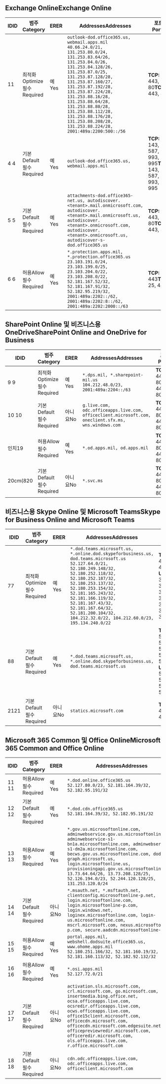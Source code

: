 <!--THIS FILE IS AUTOMATICALLY GENERATED. MANUAL CHANGES WILL BE OVERWRITTEN.-->
<!--Please contact the Office 365 Endpoints team with any questions.-->
<!--USGovDoD endpoints version 2019062800-->
<!--File generated 2019-06-28 11:00:09.8081-->

## <a name="exchange-online"></a><span data-ttu-id="eea1f-101">Exchange Online</span><span class="sxs-lookup"><span data-stu-id="eea1f-101">Exchange Online</span></span>

<span data-ttu-id="eea1f-102">ID</span><span class="sxs-lookup"><span data-stu-id="eea1f-102">ID</span></span> | <span data-ttu-id="eea1f-103">범주</span><span class="sxs-lookup"><span data-stu-id="eea1f-103">Category</span></span> | <span data-ttu-id="eea1f-104">ER</span><span class="sxs-lookup"><span data-stu-id="eea1f-104">ER</span></span> | <span data-ttu-id="eea1f-105">Addresses</span><span class="sxs-lookup"><span data-stu-id="eea1f-105">Addresses</span></span> | <span data-ttu-id="eea1f-106">포트</span><span class="sxs-lookup"><span data-stu-id="eea1f-106">Ports</span></span>
-- | -------------------- | --- | ---------------------------------------------------------------------------------------------------------------------------------------------------------------------------------------------------------------------------------------------------------------------------------------------------------------------------------------------------------------------------------------------- | -------------------------------
<span data-ttu-id="eea1f-107">1</span><span class="sxs-lookup"><span data-stu-id="eea1f-107">1</span></span> | <span data-ttu-id="eea1f-108">최적화</span><span class="sxs-lookup"><span data-stu-id="eea1f-108">Optimize</span></span><BR><span data-ttu-id="eea1f-109">필수</span><span class="sxs-lookup"><span data-stu-id="eea1f-109">Required</span></span> | <span data-ttu-id="eea1f-110">예</span><span class="sxs-lookup"><span data-stu-id="eea1f-110">Yes</span></span> | `outlook-dod.office365.us, webmail.apps.mil`<BR>`40.66.24.0/21, 131.253.80.0/24, 131.253.83.64/26, 131.253.84.0/26, 131.253.84.128/26, 131.253.87.0/25, 131.253.87.128/28, 131.253.87.160/27, 131.253.87.192/28, 131.253.87.224/28, 131.253.88.16/28, 131.253.88.64/28, 131.253.88.80/28, 131.253.88.112/28, 131.253.88.176/28, 131.253.88.208/28, 131.253.88.224/28, 2001:489a:2200:500::/56` | <span data-ttu-id="eea1f-111">**TCP:** 443, 80</span><span class="sxs-lookup"><span data-stu-id="eea1f-111">**TCP:** 443, 80</span></span>
<span data-ttu-id="eea1f-112">4 </span><span class="sxs-lookup"><span data-stu-id="eea1f-112">4</span></span> | <span data-ttu-id="eea1f-113">기본</span><span class="sxs-lookup"><span data-stu-id="eea1f-113">Default</span></span><BR><span data-ttu-id="eea1f-114">필수</span><span class="sxs-lookup"><span data-stu-id="eea1f-114">Required</span></span> | <span data-ttu-id="eea1f-115">예</span><span class="sxs-lookup"><span data-stu-id="eea1f-115">Yes</span></span> | `outlook-dod.office365.us, webmail.apps.mil` | <span data-ttu-id="eea1f-116">**TCP:** 143, 25, 587, 993, 995</span><span class="sxs-lookup"><span data-stu-id="eea1f-116">**TCP:** 143, 25, 587, 993, 995</span></span>
<span data-ttu-id="eea1f-117">5 </span><span class="sxs-lookup"><span data-stu-id="eea1f-117">5</span></span> | <span data-ttu-id="eea1f-118">기본</span><span class="sxs-lookup"><span data-stu-id="eea1f-118">Default</span></span><BR><span data-ttu-id="eea1f-119">필수</span><span class="sxs-lookup"><span data-stu-id="eea1f-119">Required</span></span> | <span data-ttu-id="eea1f-120">예</span><span class="sxs-lookup"><span data-stu-id="eea1f-120">Yes</span></span> | `attachments-dod.office365-net.us, autodiscover.<tenant>.mail.onmicrosoft.com, autodiscover.<tenant>.mail.onmicrosoft.us, autodiscover.<tenant>.onmicrosoft.com, autodiscover.<tenant>.onmicrosoft.us, autodiscover-s-dod.office365.us` | <span data-ttu-id="eea1f-121">**TCP:** 443, 80</span><span class="sxs-lookup"><span data-stu-id="eea1f-121">**TCP:** 443, 80</span></span>
<span data-ttu-id="eea1f-122">6 </span><span class="sxs-lookup"><span data-stu-id="eea1f-122">6</span></span> | <span data-ttu-id="eea1f-123">허용</span><span class="sxs-lookup"><span data-stu-id="eea1f-123">Allow</span></span><BR><span data-ttu-id="eea1f-124">필수</span><span class="sxs-lookup"><span data-stu-id="eea1f-124">Required</span></span> | <span data-ttu-id="eea1f-125">예</span><span class="sxs-lookup"><span data-stu-id="eea1f-125">Yes</span></span> | `*.protection.apps.mil, *.protection.office365.us`<BR>`23.103.191.0/24, 23.103.199.0/25, 23.103.204.0/22, 23.103.208.0/22, 52.181.167.52/32, 52.181.167.91/32, 52.182.95.219/32, 2001:489a:2202::/62, 2001:489a:2202:8::/62, 2001:489a:2202:2000::/63` | <span data-ttu-id="eea1f-126">**TCP:** 25, 443</span><span class="sxs-lookup"><span data-stu-id="eea1f-126">**TCP:** 25, 443</span></span>

## <a name="sharepoint-online-and-onedrive-for-business"></a><span data-ttu-id="eea1f-127">SharePoint Online 및 비즈니스용 OneDrive</span><span class="sxs-lookup"><span data-stu-id="eea1f-127">SharePoint Online and OneDrive for Business</span></span>

<span data-ttu-id="eea1f-128">ID</span><span class="sxs-lookup"><span data-stu-id="eea1f-128">ID</span></span> | <span data-ttu-id="eea1f-129">범주</span><span class="sxs-lookup"><span data-stu-id="eea1f-129">Category</span></span> | <span data-ttu-id="eea1f-130">ER</span><span class="sxs-lookup"><span data-stu-id="eea1f-130">ER</span></span> | <span data-ttu-id="eea1f-131">Addresses</span><span class="sxs-lookup"><span data-stu-id="eea1f-131">Addresses</span></span> | <span data-ttu-id="eea1f-132">포트</span><span class="sxs-lookup"><span data-stu-id="eea1f-132">Ports</span></span>
-- | -------------------- | --- | ---------------------------------------------------------------------------------------------------- | ----------------
<span data-ttu-id="eea1f-133">9 </span><span class="sxs-lookup"><span data-stu-id="eea1f-133">9</span></span> | <span data-ttu-id="eea1f-134">최적화</span><span class="sxs-lookup"><span data-stu-id="eea1f-134">Optimize</span></span><BR><span data-ttu-id="eea1f-135">필수</span><span class="sxs-lookup"><span data-stu-id="eea1f-135">Required</span></span> | <span data-ttu-id="eea1f-136">예</span><span class="sxs-lookup"><span data-stu-id="eea1f-136">Yes</span></span> | `*.dps.mil, *.sharepoint-mil.us`<BR>`104.212.48.0/23, 2001:489a:2204::/63` | <span data-ttu-id="eea1f-137">**TCP:** 443, 80</span><span class="sxs-lookup"><span data-stu-id="eea1f-137">**TCP:** 443, 80</span></span>
<span data-ttu-id="eea1f-138">10 </span><span class="sxs-lookup"><span data-stu-id="eea1f-138">10</span></span> | <span data-ttu-id="eea1f-139">기본</span><span class="sxs-lookup"><span data-stu-id="eea1f-139">Default</span></span><BR><span data-ttu-id="eea1f-140">필수</span><span class="sxs-lookup"><span data-stu-id="eea1f-140">Required</span></span> | <span data-ttu-id="eea1f-141">아니요</span><span class="sxs-lookup"><span data-stu-id="eea1f-141">No</span></span> | `g.live.com, odc.officeapps.live.com, officeclient.microsoft.com, oneclient.sfx.ms, wns.windows.com` | <span data-ttu-id="eea1f-142">**TCP:** 443, 80</span><span class="sxs-lookup"><span data-stu-id="eea1f-142">**TCP:** 443, 80</span></span>
<span data-ttu-id="eea1f-143">인치</span><span class="sxs-lookup"><span data-stu-id="eea1f-143">19</span></span> | <span data-ttu-id="eea1f-144">허용</span><span class="sxs-lookup"><span data-stu-id="eea1f-144">Allow</span></span><BR><span data-ttu-id="eea1f-145">필수</span><span class="sxs-lookup"><span data-stu-id="eea1f-145">Required</span></span> | <span data-ttu-id="eea1f-146">예</span><span class="sxs-lookup"><span data-stu-id="eea1f-146">Yes</span></span> | `*.od.apps.mil, od.apps.mil` | <span data-ttu-id="eea1f-147">**TCP:** 443, 80</span><span class="sxs-lookup"><span data-stu-id="eea1f-147">**TCP:** 443, 80</span></span>
<span data-ttu-id="eea1f-148">20cm(8</span><span class="sxs-lookup"><span data-stu-id="eea1f-148">20</span></span> | <span data-ttu-id="eea1f-149">기본</span><span class="sxs-lookup"><span data-stu-id="eea1f-149">Default</span></span><BR><span data-ttu-id="eea1f-150">필수</span><span class="sxs-lookup"><span data-stu-id="eea1f-150">Required</span></span> | <span data-ttu-id="eea1f-151">아니요</span><span class="sxs-lookup"><span data-stu-id="eea1f-151">No</span></span> | `*.svc.ms` | <span data-ttu-id="eea1f-152">**TCP:** 443, 80</span><span class="sxs-lookup"><span data-stu-id="eea1f-152">**TCP:** 443, 80</span></span>

## <a name="skype-for-business-online-and-microsoft-teams"></a><span data-ttu-id="eea1f-153">비즈니스용 Skype Online 및 Microsoft Teams</span><span class="sxs-lookup"><span data-stu-id="eea1f-153">Skype for Business Online and Microsoft Teams</span></span>

<span data-ttu-id="eea1f-154">ID</span><span class="sxs-lookup"><span data-stu-id="eea1f-154">ID</span></span> | <span data-ttu-id="eea1f-155">범주</span><span class="sxs-lookup"><span data-stu-id="eea1f-155">Category</span></span> | <span data-ttu-id="eea1f-156">ER</span><span class="sxs-lookup"><span data-stu-id="eea1f-156">ER</span></span> | <span data-ttu-id="eea1f-157">Addresses</span><span class="sxs-lookup"><span data-stu-id="eea1f-157">Addresses</span></span> | <span data-ttu-id="eea1f-158">포트</span><span class="sxs-lookup"><span data-stu-id="eea1f-158">Ports</span></span>
-- | -------------------- | --- | -------------------------------------------------------------------------------------------------------------------------------------------------------------------------------------------------------------------------------------------------------------------------------------------------------------------------------------------------------- | --------------------------------------------------
<span data-ttu-id="eea1f-159">7</span><span class="sxs-lookup"><span data-stu-id="eea1f-159">7</span></span> | <span data-ttu-id="eea1f-160">최적화</span><span class="sxs-lookup"><span data-stu-id="eea1f-160">Optimize</span></span><BR><span data-ttu-id="eea1f-161">필수</span><span class="sxs-lookup"><span data-stu-id="eea1f-161">Required</span></span> | <span data-ttu-id="eea1f-162">예</span><span class="sxs-lookup"><span data-stu-id="eea1f-162">Yes</span></span> | `*.dod.teams.microsoft.us, *.online.dod.skypeforbusiness.us, dod.teams.microsoft.us`<BR>`52.127.64.0/21, 52.180.249.148/32, 52.180.252.118/32, 52.180.252.187/32, 52.180.253.137/32, 52.180.253.154/32, 52.181.165.243/32, 52.181.166.119/32, 52.181.167.43/32, 52.181.167.64/32, 52.181.200.104/32, 104.212.32.0/22, 104.212.60.0/23, 195.134.240.0/22` | <span data-ttu-id="eea1f-163">**TCP:** 443</span><span class="sxs-lookup"><span data-stu-id="eea1f-163">**TCP:** 443</span></span><BR><span data-ttu-id="eea1f-164">**UDP:** 3478, 3479, 3480, 3481</span><span class="sxs-lookup"><span data-stu-id="eea1f-164">**UDP:** 3478, 3479, 3480, 3481</span></span>
<span data-ttu-id="eea1f-165">8</span><span class="sxs-lookup"><span data-stu-id="eea1f-165">8</span></span> | <span data-ttu-id="eea1f-166">기본</span><span class="sxs-lookup"><span data-stu-id="eea1f-166">Default</span></span><BR><span data-ttu-id="eea1f-167">필수</span><span class="sxs-lookup"><span data-stu-id="eea1f-167">Required</span></span> | <span data-ttu-id="eea1f-168">예</span><span class="sxs-lookup"><span data-stu-id="eea1f-168">Yes</span></span> | `*.dod.teams.microsoft.us, *.online.dod.skypeforbusiness.us, dod.teams.microsoft.us` | <span data-ttu-id="eea1f-169">**TCP:** 5061, 50000-59999</span><span class="sxs-lookup"><span data-stu-id="eea1f-169">**TCP:** 5061, 50000-59999</span></span><BR><span data-ttu-id="eea1f-170">**UDP:** 50000-59999</span><span class="sxs-lookup"><span data-stu-id="eea1f-170">**UDP:** 50000-59999</span></span>
<span data-ttu-id="eea1f-171">21</span><span class="sxs-lookup"><span data-stu-id="eea1f-171">21</span></span> | <span data-ttu-id="eea1f-172">기본</span><span class="sxs-lookup"><span data-stu-id="eea1f-172">Default</span></span><BR><span data-ttu-id="eea1f-173">필수</span><span class="sxs-lookup"><span data-stu-id="eea1f-173">Required</span></span> | <span data-ttu-id="eea1f-174">아니요</span><span class="sxs-lookup"><span data-stu-id="eea1f-174">No</span></span> | `statics.microsoft.com` | <span data-ttu-id="eea1f-175">**TCP:** 443</span><span class="sxs-lookup"><span data-stu-id="eea1f-175">**TCP:** 443</span></span>

## <a name="microsoft-365-common-and-office-online"></a><span data-ttu-id="eea1f-176">Microsoft 365 Common 및 Office Online</span><span class="sxs-lookup"><span data-stu-id="eea1f-176">Microsoft 365 Common and Office Online</span></span>

<span data-ttu-id="eea1f-177">ID</span><span class="sxs-lookup"><span data-stu-id="eea1f-177">ID</span></span> | <span data-ttu-id="eea1f-178">범주</span><span class="sxs-lookup"><span data-stu-id="eea1f-178">Category</span></span> | <span data-ttu-id="eea1f-179">ER</span><span class="sxs-lookup"><span data-stu-id="eea1f-179">ER</span></span> | <span data-ttu-id="eea1f-180">Addresses</span><span class="sxs-lookup"><span data-stu-id="eea1f-180">Addresses</span></span> | <span data-ttu-id="eea1f-181">포트</span><span class="sxs-lookup"><span data-stu-id="eea1f-181">Ports</span></span>
-- | ------------------- | --- | ------------------------------------------------------------------------------------------------------------------------------------------------------------------------------------------------------------------------------------------------------------------------------------------------------------------------------------------------------------------------------------------------ | ----------------
<span data-ttu-id="eea1f-182">11 </span><span class="sxs-lookup"><span data-stu-id="eea1f-182">11</span></span> | <span data-ttu-id="eea1f-183">허용</span><span class="sxs-lookup"><span data-stu-id="eea1f-183">Allow</span></span><BR><span data-ttu-id="eea1f-184">필수</span><span class="sxs-lookup"><span data-stu-id="eea1f-184">Required</span></span> | <span data-ttu-id="eea1f-185">예</span><span class="sxs-lookup"><span data-stu-id="eea1f-185">Yes</span></span> | `*.dod.online.office365.us`<BR>`52.127.80.0/23, 52.181.164.39/32, 52.182.95.191/32` | <span data-ttu-id="eea1f-186">**TCP:** 443</span><span class="sxs-lookup"><span data-stu-id="eea1f-186">**TCP:** 443</span></span>
<span data-ttu-id="eea1f-187">12 </span><span class="sxs-lookup"><span data-stu-id="eea1f-187">12</span></span> | <span data-ttu-id="eea1f-188">기본</span><span class="sxs-lookup"><span data-stu-id="eea1f-188">Default</span></span><BR><span data-ttu-id="eea1f-189">필수</span><span class="sxs-lookup"><span data-stu-id="eea1f-189">Required</span></span> | <span data-ttu-id="eea1f-190">예</span><span class="sxs-lookup"><span data-stu-id="eea1f-190">Yes</span></span> | `*.dod.cdn.office365.us`<BR>`52.181.164.39/32, 52.182.95.191/32` | <span data-ttu-id="eea1f-191">**TCP:** 443</span><span class="sxs-lookup"><span data-stu-id="eea1f-191">**TCP:** 443</span></span>
<span data-ttu-id="eea1f-192">13 </span><span class="sxs-lookup"><span data-stu-id="eea1f-192">13</span></span> | <span data-ttu-id="eea1f-193">허용</span><span class="sxs-lookup"><span data-stu-id="eea1f-193">Allow</span></span><BR><span data-ttu-id="eea1f-194">필수</span><span class="sxs-lookup"><span data-stu-id="eea1f-194">Required</span></span> | <span data-ttu-id="eea1f-195">예</span><span class="sxs-lookup"><span data-stu-id="eea1f-195">Yes</span></span> | `*.gov.us.microsoftonline.com, adminwebservice.gov.us.microsoftonline.com, adminwebservice-s1-bn1a.microsoftonline.com, adminwebservice-s1-dm2a.microsoftonline.com, becws.gov.us.microsoftonline.com, dod-graph.microsoft.us, login.microsoftonline.us, provisioningapi.gov.us.microsoftonline.com`<BR>`13.73.64.64/26, 13.73.208.128/25, 52.126.194.0/23, 52.244.120.128/25, 131.253.120.0/24` | <span data-ttu-id="eea1f-196">**TCP:** 443</span><span class="sxs-lookup"><span data-stu-id="eea1f-196">**TCP:** 443</span></span>
<span data-ttu-id="eea1f-197">14 </span><span class="sxs-lookup"><span data-stu-id="eea1f-197">14</span></span> | <span data-ttu-id="eea1f-198">기본</span><span class="sxs-lookup"><span data-stu-id="eea1f-198">Default</span></span><BR><span data-ttu-id="eea1f-199">필수</span><span class="sxs-lookup"><span data-stu-id="eea1f-199">Required</span></span> | <span data-ttu-id="eea1f-200">아니요</span><span class="sxs-lookup"><span data-stu-id="eea1f-200">No</span></span> | `*.msauth.net, *.msftauth.net, clientconfig.microsoftonline-p.net, login.microsoftonline.com, login.microsoftonline-p.com, login.windows.net, loginex.microsoftonline.com, login-us.microsoftonline.com, mscrl.microsoft.com, nexus.microsoftonline-p.com, secure.aadcdn.microsoftonline-p.com` | <span data-ttu-id="eea1f-201">**TCP:** 443</span><span class="sxs-lookup"><span data-stu-id="eea1f-201">**TCP:** 443</span></span>
<span data-ttu-id="eea1f-202">15 </span><span class="sxs-lookup"><span data-stu-id="eea1f-202">15</span></span> | <span data-ttu-id="eea1f-203">허용</span><span class="sxs-lookup"><span data-stu-id="eea1f-203">Allow</span></span><BR><span data-ttu-id="eea1f-204">필수</span><span class="sxs-lookup"><span data-stu-id="eea1f-204">Required</span></span> | <span data-ttu-id="eea1f-205">예</span><span class="sxs-lookup"><span data-stu-id="eea1f-205">Yes</span></span> | `portal.apps.mil, webshell.dodsuite.office365.us, www.ohome.apps.mil`<BR>`52.180.251.166/32, 52.181.160.19/32, 52.181.160.113/32, 52.182.92.132/32` | <span data-ttu-id="eea1f-206">**TCP:** 443</span><span class="sxs-lookup"><span data-stu-id="eea1f-206">**TCP:** 443</span></span>
<span data-ttu-id="eea1f-207">16 </span><span class="sxs-lookup"><span data-stu-id="eea1f-207">16</span></span> | <span data-ttu-id="eea1f-208">허용</span><span class="sxs-lookup"><span data-stu-id="eea1f-208">Allow</span></span><BR><span data-ttu-id="eea1f-209">필수</span><span class="sxs-lookup"><span data-stu-id="eea1f-209">Required</span></span> | <span data-ttu-id="eea1f-210">예</span><span class="sxs-lookup"><span data-stu-id="eea1f-210">Yes</span></span> | `*.osi.apps.mil`<BR>`52.127.72.0/21` | <span data-ttu-id="eea1f-211">**TCP:** 443</span><span class="sxs-lookup"><span data-stu-id="eea1f-211">**TCP:** 443</span></span>
<span data-ttu-id="eea1f-212">17 </span><span class="sxs-lookup"><span data-stu-id="eea1f-212">17</span></span> | <span data-ttu-id="eea1f-213">기본</span><span class="sxs-lookup"><span data-stu-id="eea1f-213">Default</span></span><BR><span data-ttu-id="eea1f-214">필수</span><span class="sxs-lookup"><span data-stu-id="eea1f-214">Required</span></span> | <span data-ttu-id="eea1f-215">아니요</span><span class="sxs-lookup"><span data-stu-id="eea1f-215">No</span></span> | `activation.sls.microsoft.com, crl.microsoft.com, go.microsoft.com, insertmedia.bing.office.net, ocsa.officeapps.live.com, ocsredir.officeapps.live.com, ocws.officeapps.live.com, office15client.microsoft.com, officecdn.microsoft.com, officecdn.microsoft.com.edgesuite.net, officepreviewredir.microsoft.com, officeredir.microsoft.com, ols.officeapps.live.com, r.office.microsoft.com` | <span data-ttu-id="eea1f-216">**TCP:** 443, 80</span><span class="sxs-lookup"><span data-stu-id="eea1f-216">**TCP:** 443, 80</span></span>
<span data-ttu-id="eea1f-217">18 </span><span class="sxs-lookup"><span data-stu-id="eea1f-217">18</span></span> | <span data-ttu-id="eea1f-218">기본</span><span class="sxs-lookup"><span data-stu-id="eea1f-218">Default</span></span><BR><span data-ttu-id="eea1f-219">필수</span><span class="sxs-lookup"><span data-stu-id="eea1f-219">Required</span></span> | <span data-ttu-id="eea1f-220">아니요</span><span class="sxs-lookup"><span data-stu-id="eea1f-220">No</span></span> | `cdn.odc.officeapps.live.com, odc.officeapps.live.com, officeclient.microsoft.com` | <span data-ttu-id="eea1f-221">**TCP:** 443, 80</span><span class="sxs-lookup"><span data-stu-id="eea1f-221">**TCP:** 443, 80</span></span>
